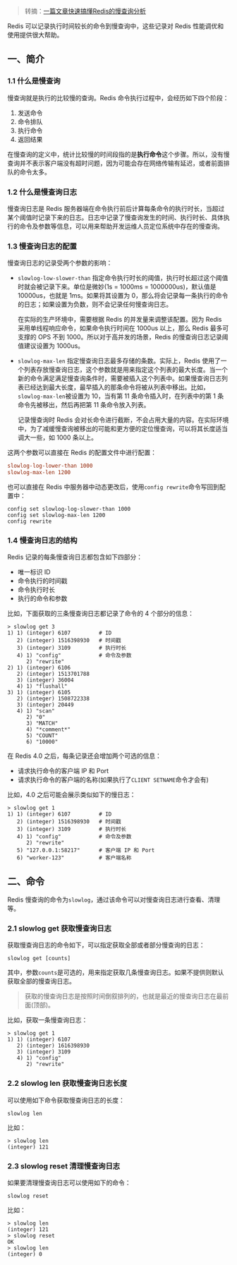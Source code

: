 > 转摘：[一篇文章快速搞懂Redis的慢查询分析](https://www.cnblogs.com/heihaozi/p/12744856.html)

Redis 可以记录执行时间较长的命令到慢查询中，这些记录对 Redis 性能调优和使用提供很大帮助。

## 一、简介

### 1.1 什么是慢查询

慢查询就是执行的比较慢的查询。Redis 命令执行过程中，会经历如下四个阶段：

1. 发送命令
2. 命令排队
3. 执行命令
4. 返回结果

在慢查询的定义中，统计比较慢的时间段指的是**执行命令**这个步骤。所以，没有慢查询并不表示客户端没有超时问题，因为可能会存在网络传输有延迟，或者前面排队的命令太多。

### 1.2 什么是慢查询日志

慢查询日志是 Redis 服务器端在命令执行前后计算每条命令的执行时长，当超过某个阈值时记录下来的日志。日志中记录了慢查询发生的时间、执行时长、具体执行的命令及参数等信息，可以用来帮助开发运维人员定位系统中存在的慢查询。

### 1.3 慢查询日志的配置

慢查询日志的记录受两个参数的影响：

* `slowlog-low-slower-than` 指定命令执行时长的阈值，执行时长超过这个阈值时就会被记录下来。单位是微妙(1s = 1000ms = 1000000us)，默认值是 10000us，也就是 1ms。如果将其设置为 0，那么将会记录每一条执行的命令的日志；如果设置为负数，则不会记录任何慢查询日志。

    在实际的生产环境中，需要根据 Redis 的并发量来调整该配置。因为 Redis 采用单线程响应命令，如果命令执行时间在 1000us 以上，那么 Redis 最多可支撑的 OPS 不到 1000。所以对于高并发的场景，Redis 的慢查询日志记录阈值建议设置为 1000us。

* `slowlog-max-len` 指定慢查询日志最多存储的条数。实际上，Redis 使用了一个列表存放慢查询日志，这个参数就是用来指定这个列表的最大长度。当一个新的命令满足满足慢查询条件时，需要被插入这个列表中。如果慢查询日志列表已经达到最大长度，最早插入的那条命令将被从列表中移出。比如，`slowlog-max-len`被设置为 10，当有第 11 条命令插入时，在列表中的第 1 条命令先被移出，然后再把第 11 条命令放入列表。

    记录慢查询时 Redis 会对长命令进行截断，不会占用大量的内容。在实际环境中，为了减缓慢查询被移出的可能和更方便的定位慢查询，可以将其长度适当调大一些，如 1000 条以上。

这两个参数可以直接在 Redis 的配置文件中进行配置：

```conf
slowlog-log-lower-than 1000
slowlog-max-len 1200
```

也可以直接在 Redis 中服务器中动态更改后，使用`config rewrite`命令写回到配置中：

```shell
config set slowlog-log-slower-than 1000
config set slowlog-max-len 1200
config rewrite
```

### 1.4 慢查询日志的结构

Redis 记录的每条慢查询日志都包含如下四部分：

* 唯一标识 ID
* 命令执行的时间戳
* 命令执行时长
* 执行的命令和参数

比如，下面获取的三条慢查询日志都记录了命令的 4 个部分的信息：

```shell
> slowlog get 3
1) 1) (integer) 6107         # ID
   2) (integer) 1516398930   # 时间戳
   3) (integer) 3109         # 执行时长
   4) 1) "config"            # 命令及参数
      2) "rewrite"
2) 1) (integer) 6106
   2) (integer) 1513701788
   3) (integer) 36004
   4) 1) "flushall"
3) 1) (integer) 6105
   2) (integer) 1508722338
   3) (integer) 20449
   4) 1) "scan"
      2) "0"
      3) "MATCH"
      4) "*comment*"
      5) "COUNT"
      6) "10000"
```

在 Redis 4.0 之后，每条记录还会增加两个可选的信息：

* 请求执行命令的客户端 IP 和 Port
* 请求执行命令的客户端的名称(如果执行了`CLIENT SETNAME`命令才会有)

比如，4.0 之后可能会展示类似如下的慢日志：

```shell
> slowlog get 1
1) 1) (integer) 6107         # ID
   2) (integer) 1516398930   # 时间戳
   3) (integer) 3109         # 执行时长
   4) 1) "config"            # 命令及参数
      2) "rewrite"
   5) "127.0.0.1:58217"      # 客户端 IP 和 Port
   6) "worker-123"           # 客户端名称
```

## 二、命令

Redis 慢查询的命令为`slowlog`，通过该命令可以对慢查询日志进行查看、清理等。

### 2.1 slowlog get 获取慢查询日志

获取慢查询日志的命令如下，可以指定获取全部或者部分慢查询的日志：

```shell
slowlog get [counts]
```

其中，参数`counts`是可选的，用来指定获取几条慢查询日志。如果不提供则默认获取全部的慢查询日志。

> 获取的慢查询日志是按照时间倒叙排列的，也就是最近的慢查询日志在最前面(顶部)。

比如，获取一条慢查询日志：

```shell
> slowlog get 1
1) 1) (integer) 6107
   2) (integer) 1616398930
   3) (integer) 3109
   4) 1) "config"
      2) "rewrite"
```

### 2.2 slowlog len 获取慢查询日志长度

可以使用如下命令获取慢查询日志的长度：

```shell
slowlog len
```

比如：

```shell
> slowlog len
(integer) 121
```

### 2.3 slowlog reset 清理慢查询日志

如果要清理慢查询日志可以使用如下的命令：

```shell
slowlog reset
```

比如：

```shell
> slowlog len
(integer) 121
> slowlog reset
OK
> slowlog len
(integer) 0
```

